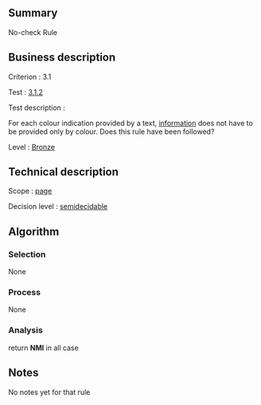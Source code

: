 ## Summary

No-check Rule

## Business description

Criterion : 3.1

Test : [3.1.2](http://www.accessiweb.org/index.php/accessiweb-22-english-version.html#test-3-1-2)

Test description :

For each colour indication provided by a text, [information](http://www.accessiweb.org/index.php/glossary-76.html#mInfoCouleur) does not have to be provided only by colour. Does this rule have been followed?

Level : [Bronze](/en/category/rules-design/accessiweb-11/level/bronze)

## Technical description

Scope : [page](/en/category/rules-design/accessiweb-11/scope/page)

Decision level :
[semidecidable](/en/category/rules-design/accessiweb-11/decision-level/semidecidable)

## Algorithm

### Selection

None

### Process

None

### Analysis

return **NMI** in all case

## Notes

No notes yet for that rule
